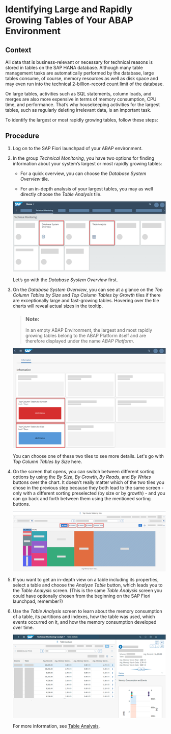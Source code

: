 <!-- loio2f55a4c2d2af4af5a3739d3262bfa6d4 -->

# Identifying Large and Rapidly Growing Tables of Your ABAP Environment



## Context

All data that is business-relevant or necessary for technical reasons is stored in tables on the SAP HANA database. Although many table management tasks are automatically performed by the database, large tables consume, of course, memory resources as well as disk space and may even run into the technical 2-billion-record count limit of the database.

On large tables, activities such as SQL statements, column loads, and merges are also more expensive in terms of memory consumption, CPU time, and performance. That’s why housekeeping activities for the largest tables, such as regularly deleting irrelevant data, is an important task.

To identify the largest or most rapidly growing tables, follow these steps:



## Procedure

1.  Log on to the SAP Fiori launchpad of your ABAP environment.

2.  In the group *Technical Monitoring*, you have two options for finding information about your system’s largest or most rapidly growing tables:

    -   For a quick overview, you can choose the *Database System Overview* tile.

    -   For an in-depth analysis of your largest tables, you may as well directly choose the *Table Analysis* tile.

    ![](images/User_Story_TMC_Table_Analysis_Fiori_Launchpad_ded7083.png)

    Let’s go with the *Database System Overview* first.

3.  On the *Database System Overview*, you can see at a glance on the *Top Column Tables by Size* and *Top Column Tables by Growth* tiles if there are exceptionally large and fast-growing tables. Hovering over the tile charts will reveal actual sizes in the tooltip.

    > ### Note:  
    > In an empty ABAP Environment, the largest and most rapidly growing tables belong to the ABAP Platform itself and are therefore displayed under the name *ABAP Platform*.

    ![](images/User_Story_TMC_Table_Analysis_Tiles_Top_Column_Tables_by_Size_and_Growth_aa34552.png)

    You can choose one of these two tiles to see more details. Let's go with *Top Column Tables by Size* here.

4.  On the screen that opens, you can switch between different sorting options by using the *By Size*, *By Growth*, *By Reads*, and *By Writes* buttons over the chart. It doesn't really matter which of the two tiles you chose in the previous step because they both lead to the same screen - only with a different sorting preselected \(by size or by growth\) - and you can go back and forth between them using the mentioned sorting buttons.

    ![](images/User_Story_TMC_Table_Analysis_TopColumn_Tables_by_Size_b7216fe.png)

5.  If you want to get an in-depth view on a table including its properties, select a table and choose the *Analyze Table* button, which leads you to the *Table Analysis* screen. \(This is the same *Table Analysis* screen you could have optionally chosen from the beginning on the SAP Fiori launchpad, remember?\)

6.  Use the *Table Analysis* screen to learn about the memory consumption of a table, its partitions and indexes, how the table was used, which events occurred on it, and how the memory consumption developed over time.

    ![](images/User_Story_TMC_Table_Analysis_722d8e8.png)

    For more information, see [Table Analysis](https://help.sap.com/viewer/b273a660af4e4948a49a316ea2438f24/Cloud/en-US/33d2484c3c3c4e6f9ba00c4eca043c47.html).


